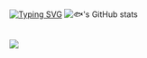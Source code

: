 <!-- ### Hi there 👋 -->

[![Typing SVG](https://readme-typing-svg.demolab.com?font=Fira+Code&weight=600&size=35&pause=1000&color=CC51F7&width=435&lines=Welcome+to+%F0%9F%90%9F's+page)](https://git.io/typing-svg)
![🐟's GitHub stats](https://github-readme-stats.vercel.app/api?username=lentee3104&theme=catppuccin_latte&show_icons=true)

<!-- 提交记录折线图
<img width="800" src="https://github-readme-activity-graph.vercel.app/graph?username=lentee3104&theme=github-compact&hide_border=true&area=true" />
-->

<br/>
<img align="center" src="https://skillicons.dev/icons?i=c,python,java,js&theme=light" />
</p>

<!--
**lentee3104/lentee3104** is a ✨ _special_ ✨ repository because its `README.md` (this file) appears on your GitHub profile.

Here are some ideas to get you started:

- 🔭 I’m currently working on ...
- 🌱 I’m currently learning ...
- 👯 I’m looking to collaborate on ...
- 🤔 I’m looking for help with ...
- 💬 Ask me about ...
- 📫 How to reach me: ...
- 😄 Pronouns: ...
- ⚡ Fun fact: ...
-->

